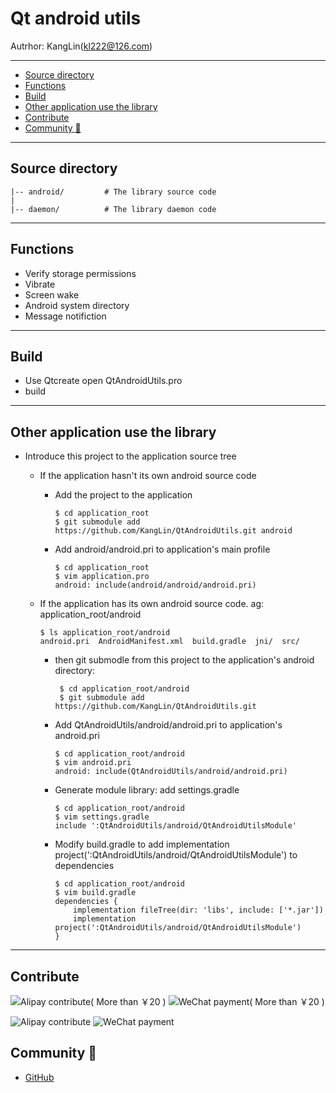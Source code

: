 # Qt android utils

Autrhor: KangLin(kl222@126.com)

---

<!-- toc -->

- [Source directory](#Source-directory)
- [Functions](#Functions)
- [Build](#Build)
- [Other application use the library](#Other-application-use-the-library)
- [Contribute](#Contribute)
- [Community :beers:](#Community-beers)

<!-- tocstop -->

---

## Source directory

    |-- android/         # The library source code
    |
    |-- daemon/          # The library daemon code


---

## Functions

- Verify storage permissions
- Vibrate
- Screen wake
- Android system directory
- Message notifiction

---

## Build

+ Use Qtcreate open QtAndroidUtils.pro 
+ build 

---

## Other application use the library

+ Introduce this project to the application source tree
  - If the application hasn't its own android source code
    + Add the project to the application

          $ cd application_root
          $ git submodule add https://github.com/KangLin/QtAndroidUtils.git android

    + Add android/android.pri to application's main profile

          $ cd application_root
          $ vim application.pro
          android: include(android/android/android.pri)

  - If the application has its own android source code. ag: application_root/android

        $ ls application_root/android
        android.pri  AndroidManifest.xml  build.gradle  jni/  src/

    +  then git submodle from this project to the application's android directory:

            $ cd application_root/android  
            $ git submodule add https://github.com/KangLin/QtAndroidUtils.git

    + Add QtAndroidUtils/android/android.pri to application's android.pri

          $ cd application_root/android
          $ vim android.pri
          android: include(QtAndroidUtils/android/android.pri)

    + Generate module library: add settings.gradle

          $ cd application_root/android
          $ vim settings.gradle
          include ':QtAndroidUtils/android/QtAndroidUtilsModule'
          
    + Modify build.gradle to add implementation project(':QtAndroidUtils/android/QtAndroidUtilsModule') to dependencies

          $ cd application_root/android
          $ vim build.gradle
          dependencies {
              implementation fileTree(dir: 'libs', include: ['*.jar'])
              implementation project(':QtAndroidUtils/android/QtAndroidUtilsModule')
          }
          
---

## Contribute

![Alipay contribute( More than ￥20 )](https://raw.githubusercontent.com/KangLin/RabbitIm/master/Resource/png/zhifubao.png  "Alipay contribute( More than ￥20 )")
![WeChat payment( More than ￥20 )](https://github.com/KangLin/RabbitIm/blob/master/Resource/png/weixinpay.png "WeChat payment( More than ￥20 )")

![Alipay contribute](https://raw.githubusercontent.com/KangLin/RabbitIm/master/Resource/png/zhifubao20.png  "Alipay contribute")
![WeChat payment](https://github.com/KangLin/RabbitIm/blob/master/Resource/png/weixinpay20.png "WeChat payment")

## Community :beers:
- [GitHub](https://github.com/KangLin/QtAndroidUtils.git)
